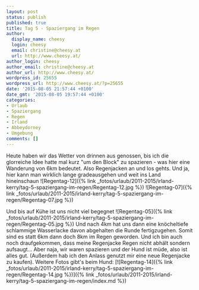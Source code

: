 ```yaml
---
layout: post
status: publish
published: true
title: Tag 5 - Spaziergang im Regen
author:
  display_name: cheesy
  login: cheesy
  email: christine@cheesy.at
  url: http://www.cheesy.at/
author_login: cheesy
author_email: christine@cheesy.at
author_url: http://www.cheesy.at/
wordpress_id: 25655
wordpress_url: http://www.cheesy.at/?p=25655
date: '2015-08-05 21:57:44 +0100'
date_gmt: '2015-08-05 19:57:44 +0100'
categories:
- Urlaub
- Spaziergang
- Regen
- Irland
- Abbeydorney
- Umgebung
comments: []
---
```

Heute haben wir das Wetter von drinnen aus genossen, bis ich die glorreiche Idee hatte mal kurz "um den Block" zu spazieren - was hier eine Wanderung von 6km bedeutet. Also Regenjacken an und los gehts.
Und ja, hier kann man wirklich lange gradeausgehen und weit ins Land hineinschaun
![Regentag-12]({% link _fotos/urlaub/2011-2015/irland-kerry/tag-5-spaziergang-im-regen/Regentag-12.jpg %})
 ![Regentag-07]({% link _fotos/urlaub/2011-2015/irland-kerry/tag-5-spaziergang-im-regen/Regentag-07.jpg %})
<!--more-->
Und bis auf Kühe ist uns nicht viel begegnet
![Regentag-05]({% link _fotos/urlaub/2011-2015/irland-kerry/tag-5-spaziergang-im-regen/Regentag-05.jpg %})
Und nach 4km hat uns dann eine knöcheltiefe schlammige Wasserlacke davon abgehalten die Runde fertigzugehen. Somit sind es statt 6km dann doch 8km im Regen geworden. Und ich bin auch noch draufgekommen, dass meine Regenjacke Regen nicht abhält sondern aufsaugt...
Aber naja, wir waren spazieren und der Hund ist müde, also ist alles gut. (Außerdem hab ich den Anlass genutzt mir eine neue Regenjacke zu kaufen).
Weitere Fotos gibt's beim Hund:
[![Regentag-14]({% link _fotos/urlaub/2011-2015/irland-kerry/tag-5-spaziergang-im-regen/Regentag-14.jpg %})]({% link _fotos/urlaub/2011-2015/irland-kerry/tag-5-spaziergang-im-regen/index.md %})
